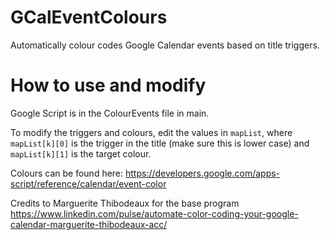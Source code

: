 # GCalEventColours
Automatically colour codes Google Calendar events based on title triggers.

# How to use and modify
Google Script is in the ColourEvents file in main.

To modify the triggers and colours, edit the values in `mapList`, where `mapList[k][0]` is the trigger in the title (make sure this is lower case) and `mapList[k][1]` is the target colour. 

Colours can be found here:
https://developers.google.com/apps-script/reference/calendar/event-color

Credits to Marguerite Thibodeaux for the base program
https://www.linkedin.com/pulse/automate-color-coding-your-google-calendar-marguerite-thibodeaux-acc/
